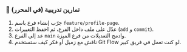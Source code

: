 ### 🧪 تمارين تدريبية (في المحرر)
1.  جرّب إنشاء فرع باسم `feature/profile-page`.
2.  عدّل على ملف داخل الفرع، ثم احفظ التغييرات (`add` و `commit`).
3.  عد إلى الفرع `main` وادمج التعديلات من فرع الميزة.
4.  ناقش مع زميل أو فكر كيف ستستخدم Git Flow لو كنت تعمل في فريق كبير.
